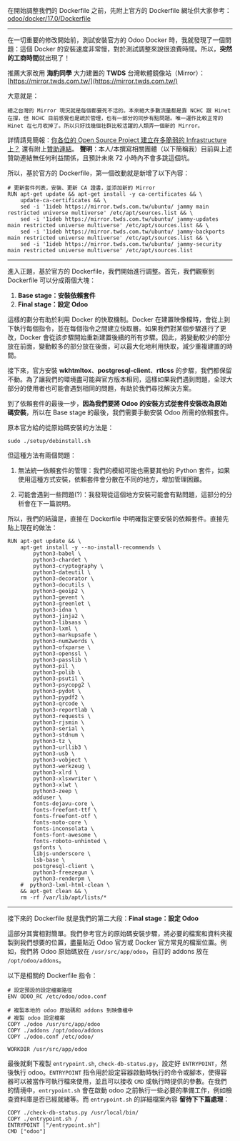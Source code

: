 在開始調整我們的 Dockerfile 之前，先附上官方的 Dockerfile 網址供大家參考：[odoo/docker/17.0/Dockerfile](https://github.com/odoo/docker/blob/master/17.0/Dockerfile)

---

在一切重要的修改開始前，測試安裝官方的 Odoo Docker 時，我就發現了一個問題：這個 Docker 的安裝速度非常慢，對於測試調整來說很浪費時間。所以，**突然的工商時間**就出現了！

推薦大家改用 **海豹同學** 大力建置的 **TWDS** 台灣軟體鏡像站（Mirror）：[https://mirror.twds.com.tw/](https://mirror.twds.com.tw/)

大意就是：

    總之台灣的 Mirror 現況就是每個都要死不活的。本來絕大多數流量都是靠 NCHC 跟 Hinet 在撐，但 NCHC 目前感覺也是疏於管理，也有一部分的同步有點問題。唯一運作比較正常的 Hinet 在七月收掉了。所以只好找幾個社群比較活躍的人類弄一個新的 Mirror。

詳情請見簡報：[你各位的 Open Source Project 建立在多脆弱的 Infrastructure 上？](https://docs.google.com/presentation/d/1WtAM_xv6BuEAbXdxXOAD9gHfa6I2nGdykTGSVOtXqU4/edit?usp=sharing)
還有附上[贊助連結](https://store.twds.com.tw/index.php?rp=/store/twds-mirror)。
**聲明**：本人/本撰寫相關團體（以下簡稱我）目前與上述贊助連結無任何利益關係，且預計未來 72 小時內不會多跳這個坑。

所以，基於官方的 Dockerfile，第一個改動就是新增了以下內容：

    # 更新套件列表，安裝、更新 CA 證書，並添加新的 Mirror
    RUN apt-get update && apt-get install -y ca-certificates && \
        update-ca-certificates && \
        sed -i '1ideb https://mirror.twds.com.tw/ubuntu/ jammy main restricted universe multiverse' /etc/apt/sources.list && \
        sed -i '1ideb https://mirror.twds.com.tw/ubuntu/ jammy-updates main restricted universe multiverse' /etc/apt/sources.list && \
        sed -i '1ideb https://mirror.twds.com.tw/ubuntu/ jammy-backports main restricted universe multiverse' /etc/apt/sources.list && \
        sed -i '1ideb https://mirror.twds.com.tw/ubuntu/ jammy-security main restricted universe multiverse' /etc/apt/sources.list

---

進入正題，基於官方的 Dockerfile，我們開始進行調整。首先，我們觀察到 Dockerfile 可以分成兩個大塊：

1. **Base stage：安裝依賴套件**
2. **Final stage：設定 Odoo**

這樣的劃分有助於利用 Docker 的快取機制。Docker 在建置映像檔時，會從上到下執行每個指令，並在每個指令之間建立快取層。如果我們對某個步驟進行了更改，Docker 會從該步驟開始重新建置後續的所有步驟。因此，將變動較少的部分放在前面，變動較多的部分放在後面，可以最大化地利用快取，減少重複建置的時間。

接下來，官方安裝 **wkhtmltox**、**postgresql-client**、**rtlcss** 的步驟，我們都保留不動。為了讓我們的環境盡可能與官方版本相同，這樣如果我們遇到問題，全球大部分的使用者也可能會遇到相同的問題，有助於我們尋找解決方案。

到了依賴套件的最後一步，**因為我們要將 Odoo 的安裝方式從套件安裝改為原始碼安裝**，所以在 Base stage 的最後，我們需要手動安裝 Odoo 所需的依賴套件。

原本官方給的從原始碼安裝的方法是：

    sudo ./setup/debinstall.sh

但這種方法有兩個問題：

1. 無法統一依賴套件的管理：我們的模組可能也需要其他的 Python 套件，如果使用這種方式安裝，依賴套件會分散在不同的地方，增加管理困難。

2. 可能會遇到一些問題(?)：我發現從這個地方安裝可能會有點問題，這部分的分析會在下一篇說明。

所以，我們的結論是，直接在 Dockerfile 中明確指定要安裝的依賴套件。直接先貼上現在的做法：

    RUN apt-get update && \
        apt-get install -y --no-install-recommends \
            python3-babel \
            python3-chardet \
            python3-cryptography \
            python3-dateutil \
            python3-decorator \
            python3-docutils \
            python3-geoip2 \
            python3-gevent \
            python3-greenlet \
            python3-idna \
            python3-jinja2 \
            python3-libsass \
            python3-lxml \
            python3-markupsafe \
            python3-num2words \
            python3-ofxparse \
            python3-openssl \
            python3-passlib \
            python3-pil \
            python3-polib \
            python3-psutil \
            python3-psycopg2 \
            python3-pydot \
            python3-pypdf2 \
            python3-qrcode \
            python3-reportlab \
            python3-requests \
            python3-rjsmin \
            python3-serial \
            python3-stdnum \
            python3-tz \
            python3-urllib3 \
            python3-usb \
            python3-vobject \
            python3-werkzeug \
            python3-xlrd \
            python3-xlsxwriter \
            python3-xlwt \
            python3-zeep \
            adduser \
            fonts-dejavu-core \
            fonts-freefont-ttf \
            fonts-freefont-otf \
            fonts-noto-core \
            fonts-inconsolata \
            fonts-font-awesome \
            fonts-roboto-unhinted \
            gsfonts \
            libjs-underscore \
            lsb-base \
            postgresql-client \
            python3-freezegun \
            python3-renderpm \
        #  python3-lxml-html-clean \
        && apt-get clean && \
        rm -rf /var/lib/apt/lists/*

---

接下來的 Dockerfile 就是我們的第二大段：**Final stage：設定 Odoo**

這部分其實相對簡單。我們參考官方的原始碼安裝步驟，將必要的檔案和資料夾複製到我們想要的位置，盡量貼近 Odoo 官方或 Docker 官方常見的檔案位置。例如，我們將 Odoo 原始碼放在 `/usr/src/app/odoo`，自訂的 addons 放在 `/opt/odoo/addons`。

以下是相關的 Dockerfile 指令：

    # 設定預設的設定檔案路徑
    ENV ODOO_RC /etc/odoo/odoo.conf

    # 複製本地的 odoo 原始碼和 addons 到映像檔中
    # 複製 odoo 設定檔案
    COPY ./odoo /usr/src/app/odoo
    COPY ./addons /opt/odoo/addons
    COPY ./odoo.conf /etc/odoo/

    WORKDIR /usr/src/app/odoo

最後就剩下複製 `entrypoint.sh`, `check-db-status.py`，設定好 `ENTRYPOINT`，然後執行 odoo。`ENTRYPOINT` 指令用於設定容器啟動時執行的命令或腳本，使得容器可以被當作可執行檔來使用，並且可以接收 `CMD` 或執行時提供的參數。在我們的情境中，`entrypoint.sh` 會在啟動 odoo 之前執行一些必要的準備工作，例如檢查資料庫是否已經就緒等。而 `entrypoint.sh` 的詳細檔案內容 **留待下下篇處理**：

    COPY ./check-db-status.py /usr/local/bin/
    COPY ./entrypoint.sh /
    ENTRYPOINT ["/entrypoint.sh"]
    CMD ["odoo"]


